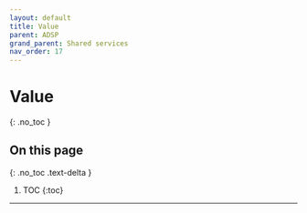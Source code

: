 ```yaml
---
layout: default
title: Value
parent: ADSP
grand_parent: Shared services
nav_order: 17
---
```


# Value
{: .no_toc }

## On this page
{: .no_toc .text-delta }

1. TOC
{:toc}

---
